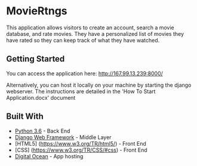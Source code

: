 # MovieRtngs

This application allows visitors to create an account, search a movie database, and rate movies. They have a personalized list of movies they have rated so they can keep track of what they have watched.

## Getting Started

You can access the application here: http://167.99.13.239:8000/

Alternatively, you can host it locally on your machine by starting the django webserver. The instructions are detailed in the 'How To Start Application.docx' document


## Built With

* [Python 3.6](https://www.python.org/) - Back End
* [Django Web Framework](https://www.djangoproject.com/) - Middle Layer
* [HTML5] (https://www.w3.org/TR/html5/) - Front End
* [CSS] (https://www.w3.org/TR/CSS/#css) - Front End
* [Digital Ocean](https://www.digitalocean.com/) - App hosting
